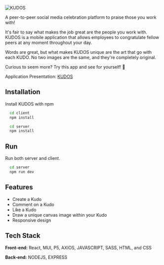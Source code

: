 <img alt="KUDOS" src="https://i.ibb.co/JcMThD9/KUDO-panel.png">

A peer-to-peer social media celebration platform to praise those you work with!

It's fair to say what makes the job great are the people you work with. KUDOS is a mobile application that allows employees to congratulate fellow peers at any moment throughout your day.

Words are great, but what makes KUDOS unique are the art that go with each KUDO. No two images are the same, and they're completely original.

Curious to seem more? Try this app and see for yourself! 🚀

Application Presentation:
[KUDOS](https://www.loom.com/share/e92bb26dd7bc491781b5a73d816bfd97)

## Installation

Install KUDOS with npm

```zsh
  cd client
  npm install
```

```zsh
  cd server
  npm install
```

## Run

Run both server and client.

```zsh
  cd server
  npm run dev
```

## Features

- Create a Kudo
- Comment on a Kudo
- Like a Kudo
- Draw a unique canvas image within your Kudo
- Responsive design

## Tech Stack

**Front-end:** React, MUI, P5, AXIOS, JAVASCRIPT, SASS, HTML, and CSS

**Back-end:** NODEJS, EXPRESS
